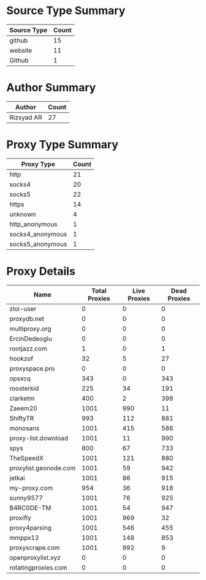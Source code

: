 # Source Type Summary

| Source Type | Count |
|-------------|-------|
| github | 15 |
| website | 11 |
| Github | 1 |


# Author Summary

| Author | Count |
|--------|-------|
| Rizsyad AR | 27 |


# Proxy Type Summary

| Proxy Type | Count |
|------------|-------|
| http | 21 |
| socks4 | 20 |
| socks5 | 22 |
| https | 14 |
| unknown | 4 |
| http_anonymous | 1 |
| socks4_anonymous | 1 |
| socks5_anonymous | 1 |


# Proxy Details

| Name | Total Proxies | Live Proxies | Dead Proxies |
|------|---------------|--------------|---------------|
| zloi-user | 0 | 0 | 0 |
| proxydb.net | 0 | 0 | 0 |
| multiproxy.org | 0 | 0 | 0 |
| ErcinDedeoglu | 0 | 0 | 0 |
| rootjazz.com | 1 | 0 | 1 |
| hookzof | 32 | 5 | 27 |
| proxyspace.pro | 0 | 0 | 0 |
| opsxcq | 343 | 0 | 343 |
| roosterkid | 225 | 34 | 191 |
| clarketm | 400 | 2 | 398 |
| Zaeem20 | 1001 | 990 | 11 |
| ShiftyTR | 993 | 112 | 881 |
| monosans | 1001 | 415 | 586 |
| proxy-list.download | 1001 | 11 | 990 |
| spys | 800 | 67 | 733 |
| TheSpeedX | 1001 | 121 | 880 |
| proxylist.geonode.com | 1001 | 59 | 942 |
| jetkai | 1001 | 86 | 915 |
| my-proxy.com | 954 | 36 | 918 |
| sunny9577 | 1001 | 76 | 925 |
| B4RC0DE-TM | 1001 | 54 | 947 |
| proxifly | 1001 | 969 | 32 |
| proxy4parsing | 1001 | 546 | 455 |
| mmppx12 | 1001 | 148 | 853 |
| proxyscrape.com | 1001 | 992 | 9 |
| openproxylist.xyz | 0 | 0 | 0 |
| rotatingproxies.com | 0 | 0 | 0 |
